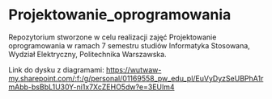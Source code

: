 # Projektowanie_oprogramowania
Repozytorium stworzone w celu realizacji zajęć Projektowanie oprogramowania w ramach 7 semestru studiów Informatyka Stosowana, Wydział Elektryczny, Politechnika Warszawska.

Link do dysku z diagramami:
https://wutwaw-my.sharepoint.com/:f:/g/personal/01169558_pw_edu_pl/EuVyDyzSeUBPhA1rmAbb-bsBbL1U30Y-ni1x7XcZEHO5dw?e=3EUlm4
